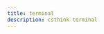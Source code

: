 ```yaml
---
title: terminal
description: csthink terminal
---
```


<template>
  <div id="csthink-terminal-div">
    <vue-terminal
      class="csthink-terminal"
      :task-list="taskList"
      :command-list="commandList"
      style="width: 100%;margin: 0 auto"
    />
  </div>
</template>

<script>
 import VueTerminal from 'vue-terminal'

 const commandList = {
  contact: {
    description: 'contact author',
    messages: [
      { message: 'Website: http://csthink.com' },
      { message: 'Email: security.2009@live.cn' },
      { message: 'Github: https://github.com/csthink' },
      { message: 'WeChat: kcly119' },
      { message: 'QQ: 1454591941' }
    ]
  },
  about: {
    description: 'About author',
    messages: [
      {
        message: 'My name is du mingyang. I\'m a programmer, You can visit my personal website at http://csthink.com to learn more about me and my GitHub page (https://github.com/csthink) to see some of the projects that I\'ve worked on.'
      }
    ]
  },
  document: {
    description: 'Document of this project.',
    messages: [
      { message: {
        text: 'Under Construction',
        list: [
        { label: 'hello', type: 'error', message: 'this is a test message' }
        ]
      } }]
  }
}

function generateTime() {
  const timeNow = new Date();
  const hours = timeNow.getHours();
  const minutes = timeNow.getMinutes();
  const seconds = timeNow.getSeconds();
  let timeString = '' + hours;
  timeString += (minutes < 10 ? ':0' : ':') + minutes;
  timeString += (seconds < 10 ? ':0' : ':') + seconds;
  return timeString
}

const mockData = [
    {
      time: '@csthink' + generateTime(),
      type: 'info',
      label: 'System',
      message: `Welcome to CSTHINK, You can also visit my GitHub page (https://github.com/csthink) to see some of the projects that I've worked on.`
    },
    {
      time: generateTime(),
      type: 'info',
      label: 'Info',
      message: 'Initialization Start ...'
    },
    {
      time: generateTime(),
      type: 'info',
      label: 'Info',
      message: `✈………………✈………………✈………………`
    }
]

const taskList = {
  echo: {
    description: 'Echoes input',
    echo(pushToList, input) {
      input = input.split(' ')
      input.splice(0, 1)
      const p = new Promise(resolve => {
        pushToList({ time: generateTime(), label: 'Echo', type: 'success', message: input.join(' ') });
        resolve({ type: 'success', label: '', message: '' })
      })
      return p
    }
  },
  defaultTask: {
    description: 'this is default task.',
    defaultTask(pushToList) {
      let i = 0;
      const p = new Promise(resolve => {
        const interval = setInterval(() => {
          mockData[i].time = generateTime()
          pushToList(mockData[i]);
          i++
          if (!mockData[i]) {
            clearInterval(interval)
            resolve({ type: 'success', label: 'Success', message: 'ღ Initialization Complete...' })
          }
        }, 1000);
      })
      return p
    }
  },
  open: {
    description: 'Open a specified url in a new tab.',
    open(pushToList, input) {
      const p = new Promise((resolve, reject) => {
        let url = input.split(' ')[1]
        if (!url) {
          reject({ type: 'error', label: 'Error', message: 'a url is required!' })
          return
        }
        pushToList({ type: 'success', label: 'Success', message: 'Opening' })

        if (input.split(' ')[1].indexOf('http') === -1) {
          url = 'http://' + input.split(' ')[1]
        }
        window.open(url, '_blank')
        resolve({ type: 'success', label: 'Done', message: 'Page Opened!' })
      })
      return p;
    }
  }
}

  export default {
    components: { VueTerminal },
    data () {
      return {
        taskList: taskList,
        commandList: commandList
      }
    }
  }
</script>

<style scoped>
.show-in-github {
  display: none;
}

.page-edit {
  display: none;
}
</style>
